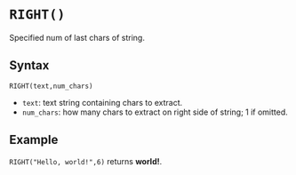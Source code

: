 # `RIGHT()`

Specified num of last chars of string.

## Syntax

```excel
RIGHT(text,num_chars)
```

* `text`: text string containing chars to extract.
* `num_chars`: how many chars to extract on right side of string; 1 if omitted.

## Example

`RIGHT("Hello, world!",6)` returns **world!**.

